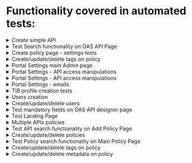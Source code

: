 # Functionality covered in automated tests:
<details>
 <summary>Create simple API</summary>

+ User should be able to create new API
+ New API should be visible in table
+ User should be able to delete API
+ Deleted API should not be visible
</details>
<details>
 <summary>Test Search functionality on OAS API Page</summary>

+ User should be able to open search bar by clicking search icon
+ User should be able to close search bar by clicking X icon
+ User should be able to open search bar with keyboard shortcut ctrl+f
+ User should be able to close search bar with keyboard shortcut ESC
+ User should be able to open search bar with keyboard shortcut cmd+f
+ User should be able to search by main section title
+ User should be able to search by "potential match" text
+ User should be able to see multiple results when typing
+ User should be able to clear search results
</details>
<details>
 <summary>Create policy page - settings tests</summary>

+ Prerequisits: creating API definition via dashboard API
+ User should be able to create policy with Access Denied status
+ Policy settings should be persistent after page reload
+ User should be able to create policy with Draft status
+ Policy settings should be persistent after page reload
+ User should be able to create policy with Active status
+ Policy settings should be persistent after page reload
</details>
<details>
 <summary>Create/update/delete tags on policy</summary>

+ Prerequisits: creating API definition via dashboard API
+ User should be able to create new Policy with tag
+ Confirmation popup should be displayed
+ Tag: original_tag should be displayed after policy reload
+ User should be able to edit tag on Policy
+ Confirmation popup should be displayed
+ Updated tag: updated_tag should be displayed after policy reload
+ User should be able to delete tag from policy
+ Confirmation popup should be displayed
+ User should be able to add multiple tags on Policy
+ Three tags should be displayed after policy reload
</details>
<details>
 <summary>Portal Settings main Admin page</summary>

+ User should see proper default values
+ User should be able to edit all fields and save changes without error
+ User should see saved values after re-load values
</details>
<details>
 <summary>Portal Settings - API access manipulations</summary>

+ User should see proper default values
+ User should be able to edit all fields and save changes without error
+ User should see saved values after re-load values
</details>
<details>
 <summary>Portal Settings - API access manipulations</summary>

+ DCR should be disabled by default
+ If DCR is enabled fields become mandatory
+ User should be able to edit DCR details and save changes without error
+ User should see saved values after re-load values
+ User is able to save Settings with DCR turned off (fields are no longer mandatory)
</details>
<details>
 <summary>Portal Settings - emails</summary>

+ User should see proper default values
+ User is able to edit global email settings
+ User is able to edit Welcome email settings
+ User is able to edit global email CSS
+ User should see saved values after re-load
+ User should be  able to reset email settings
</details>
<details>
 <summary>TIB profile creation tests</summary>

+ User should be able to add SAML profile
+ User should be able to open SAML profile
+ User should be able to add LDAP profile
+ User should be able to open LDAP profile
+ User should be able to add OpenID profile
+ User should be able to open OpenID profile
+ User should be able to add Social profile
+ User should be able to open Social profile
</details>
<details>
 <summary>Users creation</summary>

+ Admin should NOT be able to create user with invalid email
+ Admin should be able to create inactive user
+ Admin should NOT be able to create user with already existing email
+ Admin should NOT be able to create user with short password
+ Admin should be able to create user with limited permissions
</details>
<details>
 <summary>Create/update/delete users</summary>

+ Admin should be able to create new user
+ Admin should be able to edit created user
+ Admin should be able to delete user
</details>
<details>
 <summary>Test mandatory fields on OAS API designer page</summary>

+ API Name is required on popup
+ API Name is required on main designer page
+ Listen Path is required on main designer page
+ Target URL is required on main designer page
+ Access is required on main designer page
+ GW Status is required on main designer page
+ Authentication is required on main designer page
+ Auth Key Header is required on main designer page
</details>
<details>
 <summary>Test Landing Page</summary>

+ User should see Landing Page after loggin in with 0 APIs
+ User should see Landing Page when navigating with 0 APIs
+ User should not see Landing Page when loggin in with 1 API
+ User should not see Landing Page when navigating with 1 API
+ User should see Landing Page after all APIs were deleted
</details>
<details>
 <summary>Multiple APIs policies</summary>

+ Prerequisits: creating API definitions via dashboard API
+ User should be able to create new Policy with multiple APIs
+ User can't add policy with different Authorization type to policy
+ User should be able to add API with tha same Authorization type to policy
+ User should be able to see all APIs assigned to policy
+ User should be able to delete API access from policy
</details>
<details>
 <summary>Test API search functionality on Add Policy Page</summary>

+ Prerequisits: creating API definitions via dashboard API
+ User should be able search API by name
+ User should be able to change API name in search criteria
+ User should be able to clear API name in search criteria
+ User should be able to search by single Authentication type 
+ User should be able to clear Authentication type in search criteria
+ User should be able to search by multiple Authentication types 
+ User should be able to search by Api name plus Authentication type 
</details>
<details>
 <summary>Create/update/delete policies</summary>

+ Prerequisits: creating API definition via dashboard API
+ User should be able to create new Policy
+ Confirmation popup should be displayed
+ User should be able to edit created Policy
+ Changes should be displayed after reload. Key expiry: 6 hours
+ User should be able to delete policy
</details>
<details>
 <summary>Test Policy search functionality on Main Policy Page</summary>

+ Prerequisits: creating API and Policy definitions via dashboard API
+ User should be able search policy by Policy name
+ User should be able search policy by Policy id
+ User should be able search policy by Access Right
+ User should be able search policy by Authentication type
+ User should be able search policy by multiple criteria - Name + Auth type
+ User should be able search policy by multiple criteria - Name + Access Right
+ User should be able search policy by multiple criteria - Auth Type + Access Right
</details>
<details>
 <summary>Create/update/delete tags on policy</summary>

+ Prerequisits: creating API definition via dashboard API
+ User should see error message on Access Rights tab if no API was selected
+ User should not see errors on Access Rights tab if 1 API was selected
+ User should see errors on Configurations tab - Name and Expiry missing
+ User should be able to save Policy onces all mandatory fields are entered
+ Confirmation popup should be displayed
</details>
<details>
 <summary>Create/update/delete metadata on policy</summary>

+ Prerequisits: creating API definition via dashboard API
+ User should be able to create new Policy with metadata
+ Confirmation popup should be displayed
+ Metadata should be displayed after policy reload
+ User should be able to edit metadata on Policy
+ Confirmation popup should be displayed
+ Updated metadata should be displayed after policy reload
+ User should be able to delete metadata from policy
+ Confirmation popup should be displayed
+ No metadata should be displayed after policy reload
+ User should be able to add multiple metadata on Policy
+ Three medatada should be displayed after policy reload
</details>

